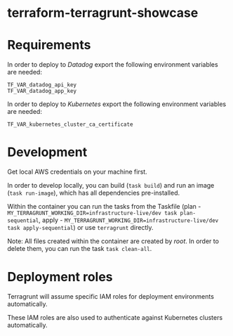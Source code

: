 # terraform-terragrunt-showcase

# Requirements

In order to deploy to *Datadog* export the following environment variables are needed:
```shell script
TF_VAR_datadog_api_key
TF_VAR_datadog_app_key
```

In order to deploy to *Kubernetes* export the following environment variables are needed:
```shell script
TF_VAR_kubernetes_cluster_ca_certificate
```

# Development

Get local AWS credentials on your machine first.

In order to develop locally, you can build (`task build`) and run an image (`task run-image`), which has all dependencies pre-installed.

Within the container you can run the tasks from the Taskfile (plan - `MY_TERRAGRUNT_WORKING_DIR=infrastructure-live/dev task plan-sequential`, apply - `MY_TERRAGRUNT_WORKING_DIR=infrastructure-live/dev task apply-sequential`) or use `terragrunt` directly.

Note: All files created within the container are created by _root_. In order to delete them, you can run the task `task clean-all`.

# Deployment roles

Terragrunt will assume specific IAM roles for deployment environments automatically.

These IAM roles are also used to authenticate against Kubernetes clusters automatically.
